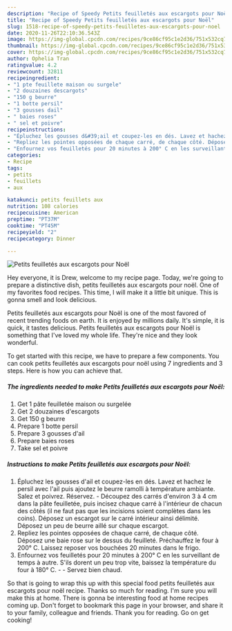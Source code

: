 ```yaml
---
description: "Recipe of Speedy Petits feuilletés aux escargots pour Noël"
title: "Recipe of Speedy Petits feuilletés aux escargots pour Noël"
slug: 1518-recipe-of-speedy-petits-feuilletes-aux-escargots-pour-noel
date: 2020-11-26T22:10:36.543Z
image: https://img-global.cpcdn.com/recipes/9ce86cf95c1e2d36/751x532cq70/petits-feuilletes-aux-escargots-pour-noel-photo-principale-de-la-recette.jpg
thumbnail: https://img-global.cpcdn.com/recipes/9ce86cf95c1e2d36/751x532cq70/petits-feuilletes-aux-escargots-pour-noel-photo-principale-de-la-recette.jpg
cover: https://img-global.cpcdn.com/recipes/9ce86cf95c1e2d36/751x532cq70/petits-feuilletes-aux-escargots-pour-noel-photo-principale-de-la-recette.jpg
author: Ophelia Tran
ratingvalue: 4.2
reviewcount: 32811
recipeingredient:
- "1 pte feuillete maison ou surgele"
- "2 douzaines descargots"
- "150 g beurre"
- "1 botte persil"
- "3 gousses dail"
- " baies roses"
- " sel et poivre"
recipeinstructions:
- "Épluchez les gousses d&#39;ail et coupez-les en dés. Lavez et hachez le persil avec l&#39;ail puis ajoutez le beurre ramolli à température ambiante. Salez et poivrez. Réservez. Découpez des carrés d&#39;environ 3 à 4 cm dans la pâte feuilletée, puis incisez chaque carré à l&#39;intérieur de chacun des côtés (il ne faut pas que les incisions soient complètes dans les coins). Déposez un escargot sur le carré intérieur ainsi délimité. Déposez un peu de beurre aillé sur chaque escargot."
- "Repliez les pointes opposées de chaque carré, de chaque côté. Déposez une baie rose sur le dessus du feuilleté. Préchauffez le four à 200° C. Laissez reposer vos bouchées 20 minutes dans le frigo."
- "Enfournez vos feuilletés pour 20 minutes à 200° C en les surveillant de temps à autre. S&#39;ils dorent un peu trop vite, baissez la température du four à 180° C.  Servez bien chaud."
categories:
- Recipe
tags:
- petits
- feuillets
- aux

katakunci: petits feuillets aux 
nutrition: 108 calories
recipecuisine: American
preptime: "PT37M"
cooktime: "PT45M"
recipeyield: "2"
recipecategory: Dinner

---
```



![Petits feuilletés aux escargots pour Noël](https://img-global.cpcdn.com/recipes/9ce86cf95c1e2d36/751x532cq70/petits-feuilletes-aux-escargots-pour-noel-photo-principale-de-la-recette.jpg)

Hey everyone, it is Drew, welcome to my recipe page. Today, we're going to prepare a distinctive dish, petits feuilletés aux escargots pour noël. One of my favorites food recipes. This time, I will make it a little bit unique. This is gonna smell and look delicious.



Petits feuilletés aux escargots pour Noël is one of the most favored of recent trending foods on earth. It is enjoyed by millions daily. It's simple, it is quick, it tastes delicious. Petits feuilletés aux escargots pour Noël is something that I've loved my whole life. They're nice and they look wonderful.


To get started with this recipe, we have to prepare a few components. You can cook petits feuilletés aux escargots pour noël using 7 ingredients and 3 steps. Here is how you can achieve that.

<!--inarticleads1-->

##### The ingredients needed to make Petits feuilletés aux escargots pour Noël:

1. Get 1 pâte feuilletée maison ou surgelée
1. Get 2 douzaines d&#39;escargots
1. Get 150 g beurre
1. Prepare 1 botte persil
1. Prepare 3 gousses d&#39;ail
1. Prepare  baies roses
1. Take  sel et poivre




<!--inarticleads2-->

##### Instructions to make Petits feuilletés aux escargots pour Noël:

1. Épluchez les gousses d&#39;ail et coupez-les en dés. Lavez et hachez le persil avec l&#39;ail puis ajoutez le beurre ramolli à température ambiante. Salez et poivrez. Réservez. - Découpez des carrés d&#39;environ 3 à 4 cm dans la pâte feuilletée, puis incisez chaque carré à l&#39;intérieur de chacun des côtés (il ne faut pas que les incisions soient complètes dans les coins). Déposez un escargot sur le carré intérieur ainsi délimité. Déposez un peu de beurre aillé sur chaque escargot.
1. Repliez les pointes opposées de chaque carré, de chaque côté. Déposez une baie rose sur le dessus du feuilleté. Préchauffez le four à 200° C. Laissez reposer vos bouchées 20 minutes dans le frigo.
1. Enfournez vos feuilletés pour 20 minutes à 200° C en les surveillant de temps à autre. S&#39;ils dorent un peu trop vite, baissez la température du four à 180° C. -  - Servez bien chaud.




So that is going to wrap this up with this special food petits feuilletés aux escargots pour noël recipe. Thanks so much for reading. I'm sure you will make this at home. There is gonna be interesting food at home recipes coming up. Don't forget to bookmark this page in your browser, and share it to your family, colleague and friends. Thank you for reading. Go on get cooking!
